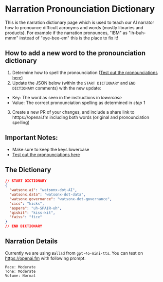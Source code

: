 # Narration Pronounciation Dictionary

This is the narration dictionary page which is used to teach our AI narrator how to pronounce difficult acronyms and words (mostly libraries and products). For example if the narration pronounces, "IBM" as "ih-buh-mmm" instead of "eye-bee-em" this is the place to fix it!

## How to add a new word to the pronounciation dictionary

1. Determine how to spell the pronounciation ([Test out the pronounciations here](https://www.openai.fm/#9536cc76-574b-4b57-8c8c-6d471b2a4772))
2. Update the JSON below (within the `START DICTIONARY` and `END DICTIONARY` comments) with the new update:
  - Key: The word as seen in the instructions in _lowercase_
  - Value: The correct pronounciation spelling as determined in _step 1_
3. Create a new PR of your changes, and include a share link to htttps://openai.fm including both words (original and pronounciation spelling)

## Important Notes:

- Make sure to keep the keys lowercase
- [Test out the pronounciations here](https://www.openai.fm/#9536cc76-574b-4b57-8c8c-6d471b2a4772) 

## The Dictionary

```json
// START DICTIONARY
{
  "watsonx.ai": "watsonx-dot-AI",
  "watsonx.data": "watsonx-dot-data",
  "watsonx.governance": "watsonx-dot-governance",
  "cics": "kicks",
  "aspera": "uh-SPAIR-uh",
  "qiskit": "kiss-kit",
  "faiss": "fice"
}
// END DICTIONARY
```


## Narration Details

Currently we are using `Ballad` from `gpt-4o-mini-tts`. You can test on https://openai.fm with following prompt:

```
Pace: Moderate
Tone: Moderate
Volume: Normal
```
